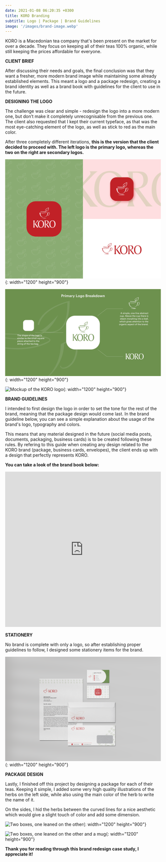 ```yaml
---
date: 2021-01-08 06:20:35 +0300
title: KORO Branding
subtitle: Logo | Package | Brand Guidelines
image: '/images/brand-image.webp'
---
```

KORO is a Macedonian tea company that's been present on the market for over a decade. They focus on keeping all of their teas 100% organic, while still keeping the prices affordable for everyone.

<strong>CLIENT BRIEF</strong>

After discussing their needs and goals, the final conclusion was that they want a fresher, more modern brand image while maintaining some already established elements. This meant a logo and a package redesign, creating a brand identity as well as a brand book with guidelines for the client to use in the future.

<strong>DESIGNING THE LOGO</strong>

The challenge was clear and simple - redesign the logo into a more modern one, but don’t make it completely unrecognisable from the previous one. The client also requested that I kept their current typeface, as that was the most eye-catching element of the logo, as well as stick to red as the main color.

After three completely different iterations, <strong>this is the version that the client decided to proceed with. The left logo is the primary logo, whereas the two on the right are secondary logos.</strong>

![KORO logo variations](/images/logo-variations.webp){: width="1200" height="900"}

![Breakdown of the logo elements](/images/logo-breakdown.webp){: width="1200" height="900"}

![Mockup of the KORO logo](/images/logo-mockup.webp){: width="1200" height="900"}

<strong>BRAND GUIDELINES</strong>

I intended to first design the logo in order to set the tone for the rest of the brand, meaning that the package design would come last.
In the brand guideline below, you can see a simple explanation about the usage of the brand's logo, typography and colors. 

This means that any material designed in the future (social media posts, documents, packaging, business cards) is to be created following these rules. By refering to this guide when creating any design related to the KORO brand (package, business cards, envelopes), the client ends up with a design that perfectly represents KORO.

<strong>You can take a look of the brand book below:</strong>

<iframe style="width:100%;height:500px" src="https://online.fliphtml5.com/wtexh/oaai/"  seamless="seamless" scrolling="no" frameborder="0" allowtransparency="true" allowfullscreen="true" ></iframe>

<strong>STATIONERY</strong>

No brand is complete with only a logo, so after establishing proper guidelines to follow, I designed some stationery items for the brand.

![stationery mockup](/images/stationery-mockup.webp){: width="1200" height="900"}

<strong>PACKAGE DESIGN</strong>

Lastly, I finished off this project by designing a package for each of their teas. Keeping it simple, I added some very high quality illustrations of the herbs on the left side, while also using the main color of the herb to write the name of it.

On the sides, I hid the herbs between the curved lines for a nice aesthetic which would give a slight touch of color and add some dimension. 

![Two boxes, one leaned on the other](/images/tea-box-mockup.webp){: width="1200" height="900"}

![Two boxes, one leaned on the other and a mug](/images/tea-box-leaned-mug.webp){: width="1200" height="900"}


<strong>Thank you for reading through this brand redesign case study, I appreciate it!</strong>

